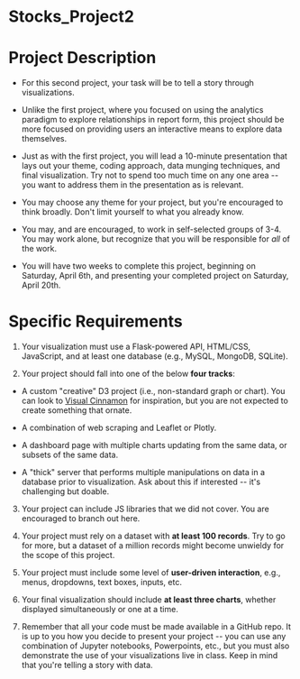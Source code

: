 # Stocks_Project2

# Project Description

* For this second project, your task will be to tell a story through visualizations.

* Unlike the first project, where you focused on using the analytics paradigm to explore relationships in report form, this project should be more focused on providing users an interactive means to explore data themselves.

* Just as with the first project, you will lead a 10-minute presentation that lays out your theme, coding approach, data munging techniques, and final visualization. Try not to spend too much time on any one area -- you want to address them in the presentation as is relevant.

* You may choose any theme for your project, but you're encouraged to think broadly. Don't limit yourself to what you already know.

* You may, and are encouraged, to work in self-selected groups of 3-4. You may work alone, but recognize that you will be responsible for _all_ of the work.

* You will have two weeks to complete this project, beginning on Saturday, April 6th, and presenting your completed project on Saturday, April 20th.


# Specific Requirements

1. Your visualization must use a Flask-powered API, HTML/CSS, JavaScript, and at least one database (e.g., MySQL, MongoDB, SQLite).

2. Your project should fall into one of the below **four tracks**:

  - A custom "creative" D3 project (i.e., non-standard graph or chart). You can look to [Visual Cinnamon](https://www.visualcinnamon.com/) for inspiration, but you are not expected to create something that ornate.

  - A combination of web scraping and Leaflet or Plotly.

  - A dashboard page with multiple charts updating from the same data, or subsets of the same data.

  - A "thick" server that performs multiple manipulations on data in a database prior to visualization. Ask about this if interested -- it's challenging but doable.

3. Your project can include JS libraries that we did not cover. You are encouraged to branch out here.

4. Your project must rely on a dataset with **at least 100 records**. Try to go for more, but a dataset of a million records might become unwieldy for the scope of this project.

5. Your project must include some level of **user-driven interaction**, e.g., menus, dropdowns, text boxes, inputs, etc.

6. Your final visualization should include **at least three charts**, whether displayed simultaneously or one at a time.

7. Remember that all your code must be made available in a GitHub repo. It is up to you how you decide to present your project -- you can use any combination of Jupyter notebooks, Powerpoints, etc., but you must also demonstrate the use of your visualizations live in class. Keep in mind that you're telling a story with data.
